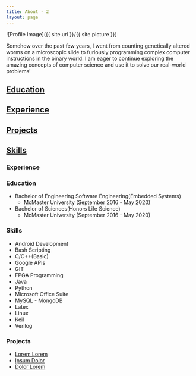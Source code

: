 ```yaml
---
title: About - 2
layout: page
---
```

![Profile Image]({{ site.url }}/{{ site.picture }})

<p>Somehow over the past few years, I went from counting genetically altered worms on a microscopic slide to furiously programming complex computer instructions in the binary world. I am eager to continue exploring the amazing concepts of computer science and use it to solve our real-world problems!</p>

<h2><a href="#Education">Education</a></h2>

<h2><a href="#Experience">Experience</a></h2>

<h2><a href="#Projects">Projects</a></h2>

<h2><a href="#Skills">Skills</a></h2>

<h3><a id="Experience">Experience</a></h3>


<h3><a id="Education">Education</a></h3>
<ul>
	<li>Bachelor of Engineering Software Engineering(Embedded Systems)
		<ul>
			<li>McMaster University (September 2016 - May 2020)</li>
		</ul>
	</li>
	<li>Bachelor of Sciences(Honors Life Science)
		<ul>
			<li>McMaster University (September 2016 - May 2020)</li>
		</ul>
</ul>

<h3><a id="Skills">Skills</a></h3>
<ul class="skill-list">
	<li>Android Development</li>
	<li>Bash Scripting</li>
	<li>C/C++(Basic)</li>
	<li>Google APIs</li>
	<li>GIT</li>
	<li>FPGA Programming</li>
	<li>Java</li>
	<li>Python</li>
	<li>Microsoft Office Suite</li>
	<li>MySQL - MongoDB</li>
	<li>Latex</li>
	<li>Linux</li>
	<li>Keil</li>
	<li>Verilog</li>
</ul>

<h3><a id="Projects">Projects</a></h3>
<ul>
	<li><a href="https://github.com/">Lorem Lorem</a></li>
	<li><a href="https://github.com/">Ipsum Dolor</a></li>
	<li><a href="https://github.com/">Dolor Lorem</a></li>
</ul>


